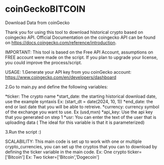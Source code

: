 # coinGeckoBITCOIN
Download Data from coinGecko

Thank you for using this tool to download historical crypto based on coingecko API. 
Official Documentation on the coingecko API can be found on https://docs.coingecko.com/reference/introduction.

IMPORTANT: This tool is based on the Free API Account, assumptions on FREE account were made on the script. If you plan to upgrade your license, you could improve the process/script.

USAGE:
1.Generate your API key from you coinGecko account: https://www.coingecko.com/en/developers/dashboard

2.Go to main.py and define the following variables: 

*ticker: The crypto name
*start_date: the starting historical download date, use the example syntaxis Ex: (start_dt = date(2024, 10, 1))
*end_date: the end or last date that you will be able to retreive. 
*currency: currency symbol of the exchange you want to use. Ex (usd,mxn)
*api_key: Use the api key that you generated on step 1
*usr: You can enter the text of the user that is uploading data (
The ideal for this variable is that it is parameterized)

3.Run the script :)


SCALABILITY: 
This main code is set up to work with one or multiple crypto_currencies, you can set up the cryptos that you can to download by defining the ticker variable in the main code. 
Ex: One crypto ticker=['Bitcoin']
Ex: Two ticker=['Bitcoin','Dogecoin']

